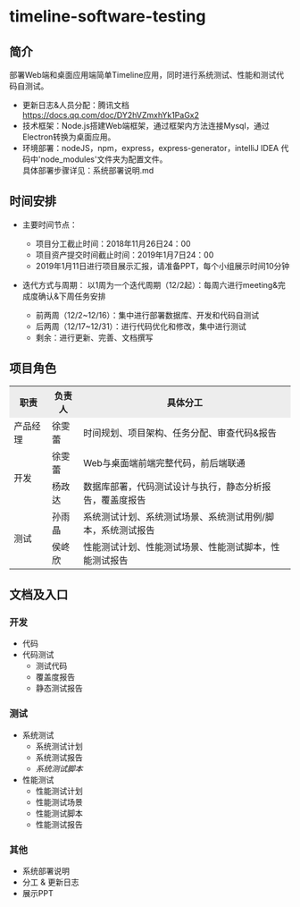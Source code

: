 # timeline-software-testing


## 简介
部署Web端和桌面应用端简单Timeline应用，同时进行系统测试、性能和测试代码自测试。
- 更新日志&人员分配：腾讯文档 https://docs.qq.com/doc/DY2hVZmxhYk1PaGx2
- 技术框架：Node.js搭建Web端框架，通过框架内方法连接Mysql，通过Electron转换为桌面应用。
- 环境部署：nodeJS，npm，express，express-generator，intelliJ IDEA
  代码中'node_modules'文件夹为配置文件。   
  具体部署步骤详见：系统部署说明.md


## 时间安排
- 主要时间节点：
   - 项目分工截止时间：2018年11月26日24：00
   - 项目资产提交时间截止时间：2019年1月7日24：00
   - 2019年1月11日进行项目展示汇报，请准备PPT，每个小组展示时间10分钟
   
- 迭代方式与周期：
以1周为一个迭代周期（12/2起）：每周六进行meeting&完成度确认&下周任务安排
   - 前两周（12/2~12/16）：集中进行部署数据库、开发和代码自测试
   - 后两周（12/17~12/31）：进行代码优化和修改，集中进行测试
   - 剩余：进行更新、完善、文档撰写


## 项目角色
<table width="1000">
		<tr bgcolor="#EDEDED">
			<th>职责</th>
			<th>负责人</th>
			<th>具体分工</th>
		</tr>
		<tr>
			<td>产品经理</td>
			<td>徐雯蕾</td>
			<td>时间规划、项目架构、任务分配、审查代码&报告</td>
		</tr>
		<tr>
			<td rowspan="2">开发</td>
			<td>徐雯蕾</td>
			<td>Web与桌面端前端完整代码，前后端联通</td>
		</tr>
		<tr>
			<td>杨政达</td>
			<td>数据库部署，代码测试设计与执行，静态分析报告，覆盖度报告</td>
		</tr>
		<tr>
			<td rowspan="2">测试</td>
			<td>孙雨晶</td>
			<td>系统测试计划、系统测试场景、系统测试用例/脚本，系统测试报告</td>
		</tr>
		<tr>
			<td>侯峂欣</td>
			<td>性能测试计划、性能测试场景、性能测试脚本，性能测试报告</td>
		</tr>
	</table>
  

## 文档及入口
### 开发
- 代码
- 代码测试
   - 测试代码
   - 覆盖度报告
   - 静态测试报告

### 测试
- 系统测试
   - 系统测试计划
   - 系统测试报告
   - *系统测试脚本*
- 性能测试
   - 性能测试计划
   - 性能测试场景
   - 性能测试脚本
   - 性能测试报告

### 其他
- 系统部署说明
- 分工 & 更新日志
- 展示PPT
